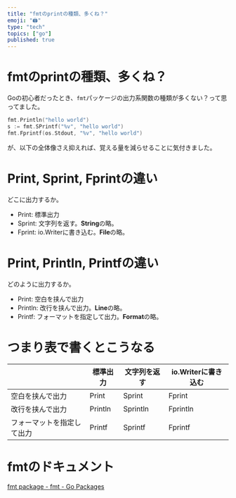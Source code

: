 ```yaml
---
title: "fmtのprintの種類、多くね？"
emoji: "🖨️"
type: "tech"
topics: ["go"]
published: true
---
```


# fmtのprintの種類、多くね？

Goの初心者だったとき、`fmt`パッケージの出力系関数の種類が多くない？って思ってました。

```go
fmt.Println("hello world")
s := fmt.SPrintf("%v", "hello world")
fmt.Fprintf(os.Stdout, "%v", "hello world")
```

が、以下の全体像さえ抑えれば、覚える量を減らせることに気付きました。

# Print, Sprint, Fprintの違い

どこに出力するか。

- Print: 標準出力
- Sprint: 文字列を返す。**String**の略。
- Fprint: io.Writerに書き込む。**File**の略。

# Print, Println, Printfの違い

どのように出力するか。

- Print: 空白を挟んで出力
- Println: 改行を挟んで出力。**Line**の略。
- Printf: フォーマットを指定して出力。**Format**の略。

# つまり表で書くとこうなる

| | 標準出力 | 文字列を返す | io.Writerに書き込む |
| --- | --- | --- | --- |
| 空白を挟んで出力 | Print | Sprint | Fprint |
| 改行を挟んで出力 | Println | Sprintln | Fprintln |
| フォーマットを指定して出力 | Printf | Sprintf | Fprintf |

# fmtのドキュメント

[fmt package - fmt - Go Packages](https://pkg.go.dev/fmt)